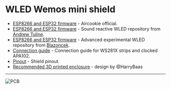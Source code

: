 # WLED Wemos mini shield

- [ESP8266 and ESP32 firmware](https://github.com/srg74/WLED-wemos-shield/tree/master/resources/Firmware/WLED_wemos_shield) -  Aircookie official.
- [ESP8266 and ESP32 firmware](https://github.com/srg74/WLED-wemos-shield/tree/master/resources/Firmware/Sound_reactive) - Sound reactive WLED repository from [Andrew Tuline](https://github.com/atuline/WLED).
- [ESP8266 and ESP32 firmware](https://github.com/srg74/WLED-wemos-shield/tree/master/resources/experimental) - Advanced experimental WLED repository from [Blazoncek](https://github.com/blazoncek/WLED).
- [Connection guide](https://github.com/srg74/WLED-wemos-shield/blob/master/resources/mini_shield/mini_connection_guide_v1.2.pdf) - Connection guide for WS281X strips and clocked APA102.
- [Pinout](https://github.com/srg74/WLED-wemos-shield/blob/master/resources/mini_shield/mini_shield_v1.2_pinout.pdf) - Shield pinout.
- [Recommended 3D printed enclosure](https://www.thingiverse.com/thing:4965917) - design by @HarryBaas

***
![PCB](https://github.com/srg74/WLED-wemos-shield/blob/master/resources/Images/Mini_shield_v1.2.jpg)
